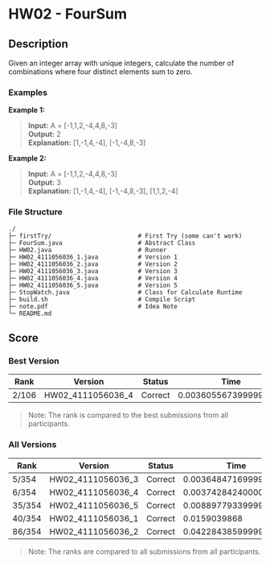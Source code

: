 # HW02 - FourSum

## Description
Given an integer array with unique integers, calculate the number of combinations where four distinct elements sum to zero.
### Examples
**Example 1:**
> **Input:** A = [-1,1,2,-4,4,8,-3]  
> **Output:** 2  
> **Explanation:** [1,-1,4,-4], [-1,-4,8,-3]  

**Example 2:**
> **Input:** A = [-1,1,2,-4,4,8,-3]  
> **Output:** 3  
> **Explanation:** [1,-1,4,-4], [-1,-4,8,-3], [1,1,2,-4]  

### File Structure
```
./
├─ firstTry/                        # First Try (some can't work)
├─ FourSum.java                     # Abstract Class
├─ HW02.java                        # Runner
├─ HW02_4111056036_1.java           # Version 1
├─ HW02_4111056036_2.java           # Version 2
├─ HW02_4111056036_3.java           # Version 3
├─ HW02_4111056036_4.java           # Version 4
├─ HW02_4111056036_5.java           # Version 5
├─ StopWatch.java                   # Class for Calculate Runtime
├─ build.sh                         # Compile Script
├─ note.pdf                         # Idea Note
└─ README.md
```

## Score
### Best Version
| Rank  |      Version      | Status  |          Time         |
|-------|-------------------|---------|-----------------------|
| 2/106 | HW02_4111056036_4 | Correct | 0.0036055673999999998 |
> Note: The rank is compared to the best submissions from all participants. 

### All Versions
|  Rank   |      Version      | Status  |          Time         |
|---------|-------------------|---------|-----------------------|
| 5/354   | HW02_4111056036_3 | Correct | 0.0036484716999999993 |
| 6/354   | HW02_4111056036_4 | Correct | 0.0037428424000000003 |
| 35/354  | HW02_4111056036_5 | Correct | 0.008897793399999998  |
| 40/354  | HW02_4111056036_1 | Correct | 0.0159039868          |
| 86/354  | HW02_4111056036_2 | Correct | 0.04228438599999999   |
> Note: The ranks are compared to all submissions from all participants.
